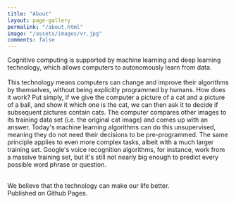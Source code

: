 ```yaml
---
title: "About"
layout: page-gallery
permalink: "/about.html"
image: "/assets/images/vr.jpg"
comments: false
---
```


<article>
Cognitive computing is supported by machine learning and deep learning technology, which allows computers to autonomously learn from data.<br /><br />
This technology means computers can change and improve their algorithms by themselves, without being explicitly programmed by humans. How does it work? Put simply, if we give the computer a picture of a cat and a picture of a ball, and show it which one is the cat, we can then ask it to decide if subsequent pictures contain cats.
The computer compares other images to its training data set (i.e. the original cat image) and comes up with an answer. Today's machine learning algorithms can do this unsupervised, meaning they do not need their decisions to be pre-programmed. 
The same principle applies to even more complex tasks, albeit with a much larger training set. Google's voice recognition algorithms, for instance, work from a massive training set, but it's still not nearly big enough to predict every possible word phrase or question.<br /><br />

We believe that the technology can make our life better.<br />
Published on Github Pages.
</article>
